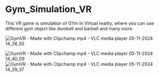 # Gym_Simulation_VR

This VR game is simulation of GYm in Virtual reality, where you can use different gym object like dumbell and barbell and many more.

![GymVR - Made with Clipchamp mp4 - VLC media player 05-11-2024 14_38_55](https://github.com/user-attachments/assets/ecd5b0c5-8785-45f5-980b-bccbe6f9c0d6)

![GymVR - Made with Clipchamp mp4 - VLC media player 05-11-2024 14_40_09](https://github.com/user-attachments/assets/d45ba9a0-176e-46f2-91da-7c9cc1c18e45)
![GymVR - Made with Clipchamp mp4 - VLC media player 05-11-2024 14_39_37](https://github.com/user-attachments/assets/d28ff047-0a60-44ec-a3aa-a3299a5e0667)
